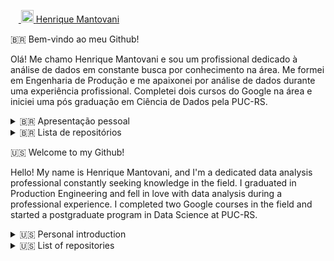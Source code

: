 ㅤ<a href="https://www.linkedin.com/in/hmantovani/">
  <img src="https://upload.wikimedia.org/wikipedia/commons/8/81/LinkedIn_icon.svg" alt="LinkedIn" width="20" height="20">
</a> [Henrique Mantovani](https://www.linkedin.com/in/hmantovani/)

🇧🇷 Bem-vindo ao meu Github!

Olá! Me chamo Henrique Mantovani e sou um profissional dedicado à análise de dados em constante busca por conhecimento na área. Me formei em Engenharia de Produção e me apaixonei por análise de dados durante uma experiência profissional. Completei dois cursos do Google na área e iniciei uma pós graduação em Ciência de Dados pela PUC-RS.


<details>
<summary>🇧🇷 Apresentação pessoal</summary>

Em 2022, concluí minha graduação em Engenharia de Produção na PUC-SP, onde desenvolvi uma base sólida em princípios de gestão e processos. Foi durante uma breve experiência na IBM, no mesmo ano, que minha trajetória tomou um novo rumo. A imersão no universo da análise de dados despertou meu interesse de forma definitiva, levando-me a abraçar essa área mesmo após deixar a empresa. Para aprimorar minhas habilidades, completei o curso de [Data Analytics Professional](https://www.coursera.org/professional-certificates/google-data-analytics) do Google (baseado em R) e dei início ao curso mais avançado, chamado de [Google Advanced Data Analytics Professional](https://www.coursera.org/professional-certificates/google-advanced-data-analytics) (baseado em Python). Ambos são oferecidos pelo Coursera e fornecem uma base sólida em análise de dados, estatísticas e visualização de dados, além de capacitar o profissional com as habilidades necessárias para coletar, processar e interpretar dados de maneira eficaz. 

Atualmente, estou investindo no meu crescimento profissional através de uma pós-graduação em Ciência de Dados e Inteligência Artificial na PUC-RS, com previsão de conclusão em dezembro de 2024.

Sinta-se à vontade para entrar em contato comigo através do [LinkedIn](https://www.linkedin.com/in/hmantovani/). Obrigado por visitar meu perfil!

</details>

<details>
<summary>🇧🇷 Lista de repositórios</summary>

[E-commerce da Olist](https://github.com/hmantovani/olist/) - Análise e modelagem de dados usando o dataset de e-commerce da Olist, disponibilizado no Kaggle. O objetivo final é criar um modelo capaz de prever a probabilidade de um cliente ficar satisfeito ao comprar um produto.

[Análise de RH da IBM](https://github.com/hmantovani/RH-IBM) - Análise e modelagem de um dataset fictício criado por cientistas de dados da IBM com diversos dados de quase 1500 colaboradores. Como o objetivo geral de uma empresa deve ser manter seus talentos e fortalecer seu capital intelectual, essa análise busca entender quais fatores levam a uma maior insatisfação por parte dos colaboradores, permitindo que a empresa intervenha em determinados aspectos.

[Keras + MNIST](https://github.com/hmantovani/keras-mnist) - Criação, treinamento e aplicação de modelos para **classificação de imagens** no famoso dataset MNIST. A base de dados MNIST é uma grande coleção de algarismos manuscritos, frequentemente utilizada para treinar sistemas de processamento de imagens e muito utilizada por pessoas em fase de evolução na área de Machine Learning e processamento de imagens.

[Projetos relacionados a futebol](https://github.com/hmantovani/football-PT/) - Pasta especial para armazenamento de projetos relacionados a futebol, pensados como uma maneira informal de misturar um hobby ao aprendizado, tornando o processo mais leve e prazeroso. Essa pasta conta com 2 projetos no momento, mas esse número sempre estará passível de expansão. Essa pasta serve como uma medida de evolução pessoal nos conhecimentos necessários para um analista de dados.

</details>

🇺🇸 Welcome to my Github!

Hello! My name is Henrique Mantovani, and I'm a dedicated data analysis professional constantly seeking knowledge in the field. I graduated in Production Engineering and fell in love with data analysis during a professional experience. I completed two Google courses in the field and started a postgraduate program in Data Science at PUC-RS. 

<details>
<summary>🇺🇸 Personal introduction</summary>

In 2022, I completed my undergraduate studies in Production Engineering at PUC-SP, where I developed a strong foundation in management principles and processes. It was during a brief stint at IBM in the same year that my career took a new direction. Immersing myself in the world of data analysis sparked my interest definitively, leading me to embrace this field even after leaving the company. To enhance my skills, I completed the [Data Analytics Professional](https://www.coursera.org/professional-certificates/google-data-analytics) course by Google (based on R) and began the more advanced course called [Google Advanced Data Analytics Professional](https://www.coursera.org/professional-certificates/google-advanced-data-analytics) (based on Python). Both courses are offered on Coursera and provide a solid foundation in data analysis, statistics, and data visualization, equipping professionals with the skills needed to collect, process, and interpret data effectively.

Currently, I am investing in my professional growth through a postgraduate program in Data Science and Artificial Intelligence at PUC-RS, with an expected completion date in December 2024.

Feel free to reach out to me via [LinkedIn](https://www.linkedin.com/in/hmantovani/). Thank you for visiting my profile!

</details>

<details>
<summary>🇺🇸 List of repositories</summary>

[Python Handbook](https://github.com/hmantovani/py-handbook/) - A compilation of concise Python code snippets. It serves as a quick-reference guide, streamlining tasks like Exploratory Data Analysis (EDA), data manipulation and modeling. These compact codes enhance productivity by providing instant solutions for various activities in Python programming.

</details>